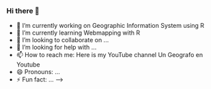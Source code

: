 ### Hi there 👋

- 🔭 I’m currently working on Geographic Information System using R
- 🌱 I’m currently learning Webmapping with R
- 👯 I’m looking to collaborate on ...
- 🤔 I’m looking for help with ...
- 📫 How to reach me: Here is my YouTube channel Un Geografo en Youtube
- 😄 Pronouns: ...
- ⚡ Fun fact: ...
-->
